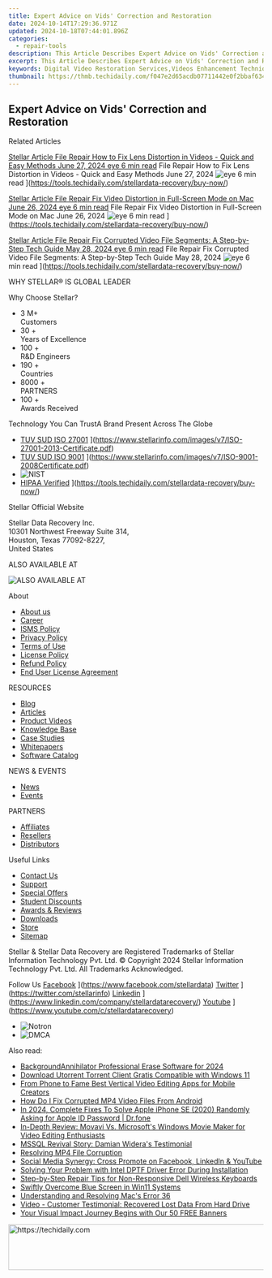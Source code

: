 ```yaml
---
title: Expert Advice on Vids' Correction and Restoration
date: 2024-10-14T17:29:36.971Z
updated: 2024-10-18T07:44:01.896Z
categories:
  - repair-tools
description: This Article Describes Expert Advice on Vids' Correction and Restoration
excerpt: This Article Describes Expert Advice on Vids' Correction and Restoration
keywords: Digital Video Restoration Services,Videos Enhancement Techniques,Professional Video Restoration Guide,Expert Tips for Vids Correction,High-Quality Video Restoration,Vid Correction Solutions,Advanced Video Restoration Techniques
thumbnail: https://thmb.techidaily.com/f047e2d65acdb07711442e0f2bbaf634be9eacb93e4be86849bf37896b7a66cb.jpg
---
```


## Expert Advice on Vids' Correction and Restoration

Related Articles

[Stellar Article File Repair  How to Fix Lens Distortion in Videos - Quick and Easy Methods June 27, 2024 eye 6 min read](https://www.stellarinfo.com/public/image/article/Quick-Ways-to-Fix-Video-Distortion-1618.jpg) File Repair  How to Fix Lens Distortion in Videos - Quick and Easy Methods June 27, 2024 ![eye](https://www.stellarinfo.com/public/newarticle/images/eye.png) 6 min read ](https://tools.techidaily.com/stellardata-recovery/buy-now/)

[Stellar Article File Repair  Fix Video Distortion in Full-Screen Mode on Mac June 26, 2024 eye 6 min read](https://www.stellarinfo.com/public/image/article/Quick-Ways-to-Fix-Video-Distortion-on-Mac-1617.jpg) File Repair  Fix Video Distortion in Full-Screen Mode on Mac June 26, 2024 ![eye](https://www.stellarinfo.com/public/newarticle/images/eye.png) 6 min read ](https://tools.techidaily.com/stellardata-recovery/buy-now/)

[Stellar Article File Repair  Fix Corrupted Video File Segments: A Step-by-Step Tech Guide May 28, 2024 eye 6 min read](https://www.stellarinfo.com/public/image/article/Fix-Corrupted-Video-File-Segments_A-Step-by-Step-Tech-Guide-1517.jpg) File Repair  Fix Corrupted Video File Segments: A Step-by-Step Tech Guide May 28, 2024 ![eye](https://www.stellarinfo.com/public/newarticle/images/eye.png) 6 min read ](https://tools.techidaily.com/stellardata-recovery/buy-now/)

 WHY STELLAR® IS GLOBAL LEADER

 Why Choose Stellar?

* 3  M+  
Customers
* 30 +  
Years of Excellence
* 100 +  
R&D Engineers
* 190 +  
Countries
* 8000 +  
PARTNERS
* 100 +  
Awards Received

 Technology You Can TrustA Brand Present Across The Globe

* [TUV SUD ISO 27001](https://www.stellarinfo.com/images/v7/tuv1.png) ](https://www.stellarinfo.com/images/v7/ISO-27001-2013-Certificate.pdf)
* [TUV SUD ISO 9001](https://www.stellarinfo.com/images/v7/tuv2.png) ](https://www.stellarinfo.com/images/v7/ISO-9001-2008Certificate.pdf)
* ![NIST](https://www.stellarinfo.com/images/v7/nist.png)
* [HIPAA Verified](https://www.stellarinfo.com/images/v7/hipa.png) ](https://tools.techidaily.com/stellardata-recovery/buy-now/)

 Stellar Official Website

 Stellar Data Recovery Inc.  
 10301 Northwest Freeway Suite 314,  
 Houston, Texas 77092-8227,  
 United States

 ALSO AVAILABLE AT

![ALSO AVAILABLE AT](https://www.stellarinfo.com/images/v7/Partners_logo_new.png)

 About

* [About us](https://tools.techidaily.com/stellardata-recovery/buy-now/)
* [Career](https://tools.techidaily.com/stellardata-recovery/buy-now/)
* [ISMS Policy](https://tools.techidaily.com/stellardata-recovery/buy-now/)
* [Privacy Policy](https://tools.techidaily.com/stellardata-recovery/buy-now/)
* [Terms of Use](https://tools.techidaily.com/stellardata-recovery/buy-now/)
* [License Policy](https://www.stellarinfo.com/software-licensing-usage.php)
* [Refund Policy](https://tools.techidaily.com/stellardata-recovery/buy-now/)
* [End User License Agreement](https://tools.techidaily.com/stellardata-recovery/buy-now/)

 RESOURCES

* [Blog](https://tools.techidaily.com/stellardata-recovery/buy-now/)
* [Articles](https://tools.techidaily.com/stellardata-recovery/buy-now/)
* [Product Videos](https://tools.techidaily.com/stellardata-recovery/buy-now/)
* [Knowledge Base](https://tools.techidaily.com/stellardata-recovery/buy-now/)
* [Case Studies](https://tools.techidaily.com/stellardata-recovery/buy-now/)
* [Whitepapers](https://tools.techidaily.com/stellardata-recovery/buy-now/)
* [Software Catalog](https://tools.techidaily.com/stellardata-recovery/buy-now/)

 NEWS & EVENTS

* [News](https://tools.techidaily.com/stellardata-recovery/buy-now/)
* [Events](https://www.stellarinfo.com/affiliate-summit/affiliate-summit.php)

 PARTNERS

* [Affiliates](https://tools.techidaily.com/stellardata-recovery/buy-now/)
* [Resellers](https://tools.techidaily.com/stellardata-recovery/buy-now/)
* [Distributors](https://tools.techidaily.com/stellardata-recovery/buy-now/)

 Useful Links

* [Contact Us](https://www.stellarinfo.com/contact/contact-us.php)
* [Support](https://tools.techidaily.com/stellardata-recovery/buy-now/)
* [Special Offers](https://tools.techidaily.com/stellardata-recovery/buy-now/)
* [Student Discounts](https://www.stellarinfo.com/student-discount/)
* [Awards & Reviews](https://tools.techidaily.com/stellardata-recovery/buy-now/)
* [Downloads](https://www.stellarinfo.com/download.php)
* [Store](https://tools.techidaily.com/stellardata-recovery/buy-now/)
* [Sitemap](https://www.stellarinfo.com/sitemap.php)

 Stellar & Stellar Data Recovery are Registered Trademarks of Stellar Information Technology Pvt. Ltd. © Copyright 2024 Stellar Information Technology Pvt. Ltd. All Trademarks Acknowledged.

Follow Us [Facebook](https://www.stellarinfo.com/Images/fb.png) ](https://www.facebook.com/stellardata) [Twitter](https://www.stellarinfo.com/Images/tw.png) ](https://twitter.com/stellarinfo) [Linkedin](https://www.stellarinfo.com/Images/in.png) ](https://www.linkedin.com/company/stellardatarecovery/) [Youtube](https://www.stellarinfo.com/newblacktheme/images/yt.png) ](https://www.youtube.com/c/stellardatarecovery)

* ![Notron](https://www.stellarinfo.com/images/v7/notron.png)
* ![DMCA](https://www.stellarinfo.com/images/v7/dmca.png)

<ins class="adsbygoogle"
     style="display:block"
     data-ad-format="autorelaxed"
     data-ad-client="ca-pub-7571918770474297"
     data-ad-slot="1223367746"></ins>

<ins class="adsbygoogle"
     style="display:block"
     data-ad-client="ca-pub-7571918770474297"
     data-ad-slot="8358498916"
     data-ad-format="auto"
     data-full-width-responsive="true"></ins>

<span class="atpl-alsoreadstyle">Also read:</span>
<div><ul>
<li><a href="https://extra-lessons.techidaily.com/backgroundannihilator-professional-erase-software-for-2024/"><u>BackgroundAnnihilator Professional Erase Software for 2024</u></a></li>
<li><a href="https://tech-renaissance.techidaily.com/download-utorrent-torrent-client-gratis-compatible-with-windows-11/"><u>Download Utorrent Torrent Client Gratis Compatible with Windows 11</u></a></li>
<li><a href="https://ai-vdieo-software.techidaily.com/from-phone-to-fame-best-vertical-video-editing-apps-for-mobile-creators/"><u>From Phone to Fame Best Vertical Video Editing Apps for Mobile Creators</u></a></li>
<li><a href="https://data-wizards.techidaily.com/how-do-i-fix-corrupted-mp4-video-files-from-android/"><u>How Do I Fix Corrupted MP4 Video Files From Android</u></a></li>
<li><a href="https://iphone-unlock.techidaily.com/in-2024-complete-fixes-to-solve-apple-iphone-se-2020-randomly-asking-for-apple-id-password-drfone-by-drfone-ios/"><u>In 2024, Complete Fixes To Solve Apple iPhone SE (2020) Randomly Asking for Apple ID Password | Dr.fone</u></a></li>
<li><a href="https://some-guidance.techidaily.com/in-depth-review-movavi-vs-microsofts-windows-movie-maker-for-video-editing-enthusiasts/"><u>In-Depth Review: Movavi Vs. Microsoft's Windows Movie Maker for Video Editing Enthusiasts</u></a></li>
<li><a href="https://data-wizards.techidaily.com/mssql-revival-story-damian-wideras-testimonial/"><u>MSSQL Revival Story: Damian Widera's Testimonial</u></a></li>
<li><a href="https://data-wizards.techidaily.com/resolving-mp4-file-corruption/"><u>Resolving MP4 File Corruption</u></a></li>
<li><a href="https://data-wizards.techidaily.com/social-media-synergy-cross-promote-on-facebook-linkedin-and-youtube/"><u>Social Media Synergy: Cross Promote on Facebook, LinkedIn & YouTube</u></a></li>
<li><a href="https://hardware-help.techidaily.com/solving-your-problem-with-intel-dptf-driver-error-during-installation/"><u>Solving Your Problem with Intel DPTF Driver Error During Installation</u></a></li>
<li><a href="https://win-howtos.techidaily.com/step-by-step-repair-tips-for-non-responsive-dell-wireless-keyboards/"><u>Step-by-Step Repair Tips for Non-Responsive Dell Wireless Keyboards</u></a></li>
<li><a href="https://data-wizards.techidaily.com/swiftly-overcome-blue-screen-in-win11-systems/"><u>Swiftly Overcome Blue Screen in Win11 Systems</u></a></li>
<li><a href="https://data-wizards.techidaily.com/understanding-and-resolving-macs-error-36/"><u>Understanding and Resolving Mac's Error 36</u></a></li>
<li><a href="https://data-wizards.techidaily.com/video-customer-testimonial-recovered-lost-data-from-hard-drive/"><u>Video - Customer Testimonial: Recovered Lost Data From Hard Drive</u></a></li>
<li><a href="https://youtube-tips.techidaily.com/visual-impact-journey-begins-with-our-50-free-banners/"><u>Your Visual Impact Journey Begins with Our 50 FREE Banners</u></a></li>
</ul></div>

<!-- affiliate ads begin -->
<a href="https://ephamedtechinc.pxf.io/c/5597632/2136621/26400" target="_top" id="2136621">
  <img src="//a.impactradius-go.com/display-ad/26400-2136621" border="0" alt="https://techidaily.com" width="728" height="90"/>
</a>
<img height="0" width="0" src="https://ephamedtechinc.pxf.io/i/5597632/2136621/26400" style="position:absolute;visibility:hidden;" border="0" />
<!-- affiliate ads end -->

